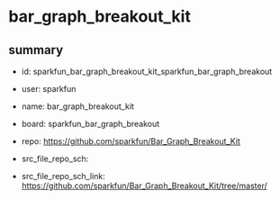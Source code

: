 # bar_graph_breakout_kit
 
## summary 
* id: sparkfun_bar_graph_breakout_kit_sparkfun_bar_graph_breakout
* user: sparkfun
* name: bar_graph_breakout_kit
* board: sparkfun_bar_graph_breakout
* repo: https://github.com/sparkfun/Bar_Graph_Breakout_Kit



* src_file_repo_sch: 
* src_file_repo_sch_link: https://github.com/sparkfun/Bar_Graph_Breakout_Kit/tree/master/




